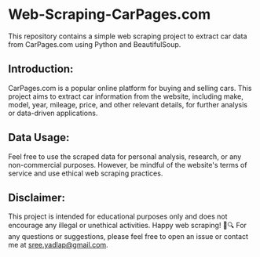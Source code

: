 # Web-Scraping-CarPages.com
This repository contains a simple web scraping project to extract car data from CarPages.com using Python and BeautifulSoup.
## Introduction:
CarPages.com is a popular online platform for buying and selling cars. This project aims to extract car information from the website, including make, model, year, mileage, price, and other relevant details, for further analysis or data-driven applications.
## Data Usage:
Feel free to use the scraped data for personal analysis, research, or any non-commercial purposes. However, be mindful of the website's terms of service and use ethical web scraping practices.

## Disclaimer:
This project is intended for educational purposes only and does not encourage any illegal or unethical activities.
Happy web scraping! 🚗🔍
For any questions or suggestions, please feel free to open an issue or contact me at sree.yadlap@gmail.com.






